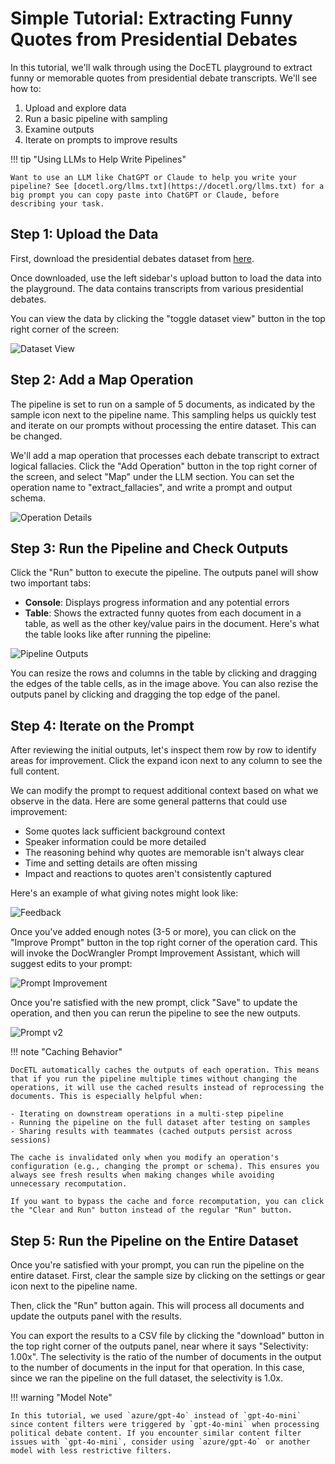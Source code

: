# Simple Tutorial: Extracting Funny Quotes from Presidential Debates

In this tutorial, we'll walk through using the DocETL playground to extract funny or memorable quotes from presidential debate transcripts. We'll see how to:

1. Upload and explore data
2. Run a basic pipeline with sampling
3. Examine outputs
4. Iterate on prompts to improve results

!!! tip "Using LLMs to Help Write Pipelines"

    Want to use an LLM like ChatGPT or Claude to help you write your pipeline? See [docetl.org/llms.txt](https://docetl.org/llms.txt) for a big prompt you can copy paste into ChatGPT or Claude, before describing your task.


## Step 1: Upload the Data

First, download the presidential debates dataset from [here](https://raw.githubusercontent.com/ucbepic/docetl/refs/heads/main/example_data/debates/data.json).

Once downloaded, use the left sidebar's upload button to load the data into the playground. The data contains transcripts from various presidential debates.

You can view the data by clicking the "toggle dataset view" button in the top right corner of the screen:

![Dataset View](../../assets/tutorial/dataset-view.png)

## Step 2: Add a Map Operation

The pipeline is set to run on a sample of 5 documents, as indicated by the sample icon next to the pipeline name. This sampling helps us quickly test and iterate on our prompts without processing the entire dataset. This can be changed.

We'll add a map operation that processes each debate transcript to extract logical fallacies. Click the "Add Operation" button in the top right corner of the screen, and select "Map" under the LLM section. You can set the operation name to "extract_fallacies", and write a prompt and output schema. 

![Operation Details](../../assets/tutorial/operation-details.png)

## Step 3: Run the Pipeline and Check Outputs

Click the "Run" button to execute the pipeline. The outputs panel will show two important tabs:

- **Console**: Displays progress information and any potential errors
- **Table**: Shows the extracted funny quotes from each document in a table, as well as the other key/value pairs in the document. Here's what the table looks like after running the pipeline:

![Pipeline Outputs](../../assets/tutorial/initial-outputs.png)

You can resize the rows and columns in the table by clicking and dragging the edges of the table cells, as in the image above. You can also rezise the outputs panel by clicking and dragging the top edge of the panel.

## Step 4: Iterate on the Prompt

After reviewing the initial outputs, let's inspect them row by row to identify areas for improvement. Click the expand icon next to any column to see the full content.

We can modify the prompt to request additional context based on what we observe in the data. Here are some general patterns that could use improvement:

- Some quotes lack sufficient background context
- Speaker information could be more detailed
- The reasoning behind why quotes are memorable isn't always clear
- Time and setting details are often missing
- Impact and reactions to quotes aren't consistently captured

Here's an example of what giving notes might look like:

![Feedback](../../assets/tutorial/add-notes.png)

Once you've added enough notes (3-5 or more), you can click on the "Improve Prompt" button in the top right corner of the operation card. This will invoke the DocWrangler Prompt Improvement Assistant, which will suggest edits to your prompt:

![Prompt Improvement](../../assets/tutorial/prompt-improvement.png)

Once you're satisfied with the new prompt, click "Save" to update the operation, and then you can rerun the pipeline to see the new outputs.

![Prompt v2](../../assets/tutorial/prompt-v2.png)

!!! note "Caching Behavior"

    DocETL automatically caches the outputs of each operation. This means that if you run the pipeline multiple times without changing the operations, it will use the cached results instead of reprocessing the documents. This is especially helpful when:

    - Iterating on downstream operations in a multi-step pipeline
    - Running the pipeline on the full dataset after testing on samples
    - Sharing results with teammates (cached outputs persist across sessions)

    The cache is invalidated only when you modify an operation's configuration (e.g., changing the prompt or schema). This ensures you always see fresh results when making changes while avoiding unnecessary recomputation.

    If you want to bypass the cache and force recomputation, you can click the "Clear and Run" button instead of the regular "Run" button.


## Step 5: Run the Pipeline on the Entire Dataset

Once you're satisfied with your prompt, you can run the pipeline on the entire dataset. First, clear the sample size by clicking on the settings or gear icon next to the pipeline name. 

Then, click the "Run" button again. This will process all documents and update the outputs panel with the results. 

You can export the results to a CSV file by clicking the "download" button in the top right corner of the outputs panel, near where it says "Selectivity: 1.00x". The selectivity is the ratio of the number of documents in the output to the number of documents in the input for that operation. In this case, since we ran the pipeline on the full dataset, the selectivity is 1.0x.

!!! warning "Model Note"

    In this tutorial, we used `azure/gpt-4o` instead of `gpt-4o-mini` since content filters were triggered by `gpt-4o-mini` when processing political debate content. If you encounter similar content filter issues with `gpt-4o-mini`, consider using `azure/gpt-4o` or another model with less restrictive filters.

